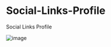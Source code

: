 # Social-Links-Profile
Social Links Profile


![image](https://github.com/diegolazarocs/Social-Links-Profile/assets/111025421/00b83c3e-d7dd-42d2-a780-6d9450dda021)
